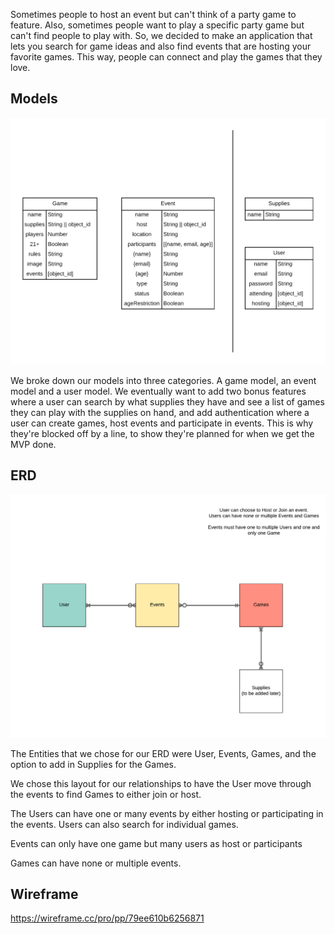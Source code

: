 Sometimes people to host an event but can't think of a party game to feature. Also, sometimes people want to play a specific party game but can't find people to play with. So, we decided to make an application that lets you search for game ideas and also find events that are hosting your favorite games. This way, people can connect and play the games that they love.

## Models

![Model diagram](https://github.com/ismailshak/rec-creation/blob/master/planning/img/models.png "Model Diagram")

We broke down our models into three categories. A game model, an event model and a user model. We eventually want to add two bonus features where a user can search by what supplies they have and see a list of games they can play with the supplies on hand, and add authentication where a user can create games, host events and participate in events. This is why they're blocked off by a line, to show they're planned for when we get the MVP done.



## ERD

![ERD diagram](https://github.com/ismailshak/rec-creation/blob/master/planning/img/API%20Flowchart%20Project%203.png "ERD Diagram")

The Entities that we chose for our ERD were User, Events, Games, and the option to add in Supplies for the Games.

We chose this layout for our relationships to have the User move through the events to find Games to either join or host.

The Users can have one or many events by either hosting or participating in the events. Users can also search for individual games.

Events can only have one game but many users as host or participants

Games can have none or multiple events.

## Wireframe

https://wireframe.cc/pro/pp/79ee610b6256871
